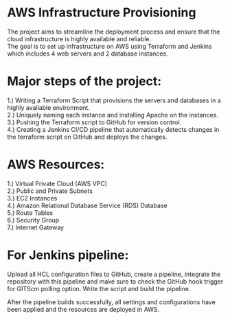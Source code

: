# AWS Infrastructure Provisioning

The project aims to streamline the deployment process and ensure that the cloud infrastructure is highly available and reliable.  
The goal is to set up infrastructure on AWS using Terraform and Jenkins which includes 4 web servers and 2 database instances.

# Major steps of the project:   
1.) Writing a Terraform Script that provisions the servers and databases in a highly available environment.   
2.) Uniquely naming each instance and installing Apache on the instances.   
3.) Pushing the Terraform script to GitHub for version control.   
4.) Creating a Jenkins CI/CD pipeline that automatically detects changes in the terraform script on GitHub and deploys the changes.    

# AWS Resources:   
1.) Virtual Private Cloud (AWS VPC)  
2.) Public and Private Subnets  
3.) EC2 Instances   
4.) Amazon Relational Database Service (RDS) Database     
5.) Route Tables    
6.) Security Group    
7.) Internet Gateway    

# For Jenkins pipeline:  
Upload all HCL configuration files to GitHub, create a pipeline, integrate the repository with this pipeline and make sure to check the 
GitHub hook trigger for GITScm polling option. Write the script and build the pipeline.   
  
After the pipeline builds successfully, all settings and configurations have been applied and the resources are deployed in AWS.
